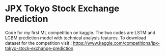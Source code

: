 # JPX Tokyo Stock Exchange Prediction
Code for my first ML competition on kaggle. The two codes are LSTM and LGBM prediction model with technical analysis features.
To download dataset for the competition visit : https://www.kaggle.com/competitions/jpx-tokyo-stock-exchange-prediction 
